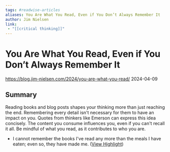 ```yaml
---
tags: #readwise-articles
aliases: You Are What You Read, Even if You Don’t Always Remember It
author: Jim Nielsen
link:
 - "[[critical thinking]]"
---
```

# You Are What You Read, Even if You Don’t Always Remember It

https://blog.jim-nielsen.com/2024/you-are-what-you-read/
2024-04-09
## Summary
Reading books and blog posts shapes your thinking more than just reaching the end. Remembering every detail isn't necessary for them to have an impact on you. Quotes from thinkers like Emerson can express this idea concisely. The content you consume influences you, even if you can't recall it all. Be mindful of what you read, as it contributes to who you are.

- I cannot remember the books I've read any more than the meals I have eaten; even so, they have made me. ([View Highlight](https://read.readwise.io/read/01hxtk0swxd2s8nvy137z84wyn))
